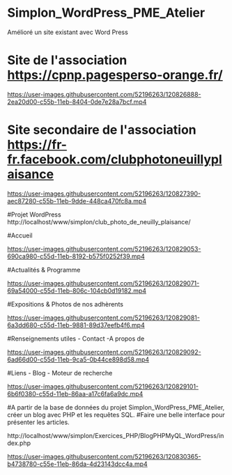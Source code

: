 # Simplon_WordPress_PME_Atelier
Amélioré un site existant avec Word Press

# Site de l'association https://cpnp.pagesperso-orange.fr/
https://user-images.githubusercontent.com/52196263/120826888-2ea20d00-c55b-11eb-8404-0de7e28a7bcf.mp4

# Site secondaire de l'association https://fr-fr.facebook.com/clubphotoneuillyplaisance
https://user-images.githubusercontent.com/52196263/120827390-aec87280-c55b-11eb-9dde-448ca470fc8a.mp4

#Projet WordPress http://localhost/www/simplon/club_photo_de_neuilly_plaisance/

#Accueil

https://user-images.githubusercontent.com/52196263/120829053-690ca980-c55d-11eb-8192-b575f0252f39.mp4

#Actualités & Programme

https://user-images.githubusercontent.com/52196263/120829071-69a54000-c55d-11eb-806c-104cb0d19182.mp4

#Expositions & Photos de nos adhèrents

https://user-images.githubusercontent.com/52196263/120829081-6a3dd680-c55d-11eb-9881-89d37eefb4f6.mp4

#Renseignements utiles - Contact -A propos de

https://user-images.githubusercontent.com/52196263/120829092-6ad66d00-c55d-11eb-9ca5-0b44ce898d58.mp4

#Liens - Blog - Moteur de recherche

https://user-images.githubusercontent.com/52196263/120829101-6b6f0380-c55d-11eb-86aa-a17c6fa6a9dc.mp4

#A partir de la base de données du projet Simplon_WordPress_PME_Atelier, créer un blog avec PHP et les requêtes SQL.
#Faire une belle interface pour présenter les articles.

http://localhost/www/simplon/Exercices_PHP/BlogPHPMyQL_WordPress/index.php

https://user-images.githubusercontent.com/52196263/120830365-b4738780-c55e-11eb-86da-4d23143dcc4a.mp4
